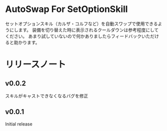 # AutoSwap For SetOptionSkill
セットオプションスキル（カルザ・コルフなど）を自動スワップで使用できるようにします。
装備を切り替えた時に表示されるクールダウンは参考程度にしてください。
あまり試していないので何かありましたらフィードバックいただけると助かります。

# リリースノート
## v0.0.2
スキルがキャストできなくなるバグを修正

## v0.0.1
Initial release
